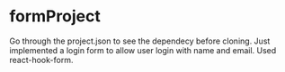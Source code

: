 # formProject
 Go through the project.json to see the dependecy before cloning.
 Just implemented a login form to allow user login with name and email.
 Used react-hook-form.
